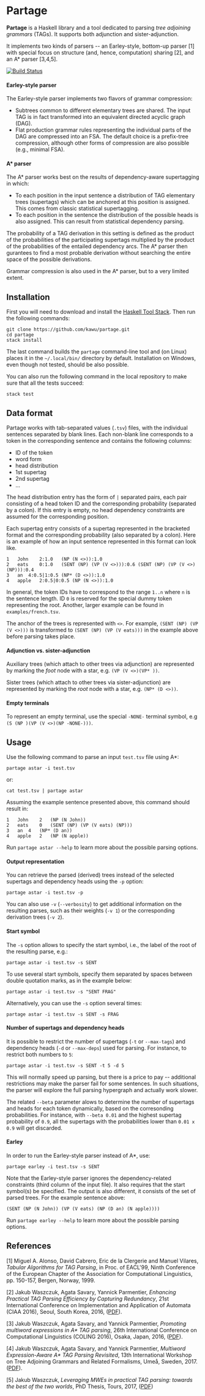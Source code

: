 Partage
==========

**Partage** is a Haskell library and a tool dedicated to parsing *tree
adjoining grammars* (TAGs).  It supports both adjunction and sister-adjunction.

It implements two kinds of parsers -- an Earley-style, bottom-up parser [1]
with special focus on structure (and, hence, computation) sharing [2], and an
A\* parser [3,4,5].
    
[![Build Status](https://travis-ci.org/kawu/partage.svg?branch=master)](https://travis-ci.org/kawu/partage)

#### Earley-style parser

The Earley-style parser implements two flavors of grammar compression:

  * Subtrees common to different elementary trees are shared.  The input TAG is
    in fact transformed into an equivalent directed acyclic graph (DAG).
  * Flat production grammar rules representing the individual parts of the DAG
    are compressed into an FSA.  The default choice is a prefix-tree
    compression, although other forms of compression are also possible (e.g.,
    minimal FSA).

#### A\* parser

The A\* parser works best on the results of dependency-aware supertagging in
which:

  * To each position in the input sentence a distribution of TAG elementary
    trees (supertags) which can be anchored at this position is assigned.  This
    comes from classic statistical supertagging.
  * To each position in the sentence the distribution of the possible heads is
    also assigned.  This can result from statistical dependency parsing.

The probability of a TAG derivation in this setting is defined as the product
of the probabilities of the participating supertags multiplied by the product
of the probabilities of the entailed dependency arcs.  The A\* parser then
gurantees to find a most probable derivation without searching the entire space
of the possible derivations.

Grammar compression is also used in the A\* parser, but to a very limited
extent.


Installation
------------

First you will need to download and install the [Haskell Tool Stack][stack].
Then run the following commands:

    git clone https://github.com/kawu/partage.git
    cd partage
    stack install

The last command builds the `partage` command-line tool and (on Linux) places
it in the `~/.local/bin/` directory by default. Installation on Windows, even
though not tested, should be also possible.

You can also run the following command in the local repository to make sure
that all the tests succeed:

    stack test


Data format
-----------

Partage works with tab-separated values (`.tsv`) files, with the individual
sentences separated by blank lines. Each non-blank line corresponds to a token
in the corresponding sentence and contains the following columns:

  * ID of the token
  * word form
  * head distribution
  * 1st supertag
  * 2nd supertag
  * ...

The head distribution entry has the form of `|` separated pairs, each pair consisting
of a head token ID and the corresponding probability (separated by a colon).
If this entry is empty, no head dependency constraints are assumed for the
corresponding position.

Each supertag entry consists of a supertag represented in the bracketed format
and the corresponding probability (also separated by a colon).  Here is an
example of how an input sentence represented in this format can look like.

```
1	John	2:1.0	(NP (N <>)):1.0
2	eats	0:1.0	(SENT (NP) (VP (V <>))):0.6	(SENT (NP) (VP (V <>) (NP))):0.4
3	an	4:0.5|1:0.5	(NP* (D <>)):1.0
4	apple	2:0.5|0:0.5	(NP (N <>)):1.0
```

In general, the token IDs have to correspond to the range `1..n` where `n` is
the sentence length.  ID `0` is reserved for the special dummy token
representing the root.  Another, larger example can be found in
`examples/french.tsv`.

The anchor of the trees is represented with `<>`.  For example, `(SENT (NP) (VP
(V <>)))` is transformed to `(SENT (NP) (VP (V eats)))` in the example above
before parsing takes place.

#### Adjunction vs. sister-adjunction

Auxiliary trees (which attach to other trees via adjunction) are represented by
marking the *foot* node with a star, e.g. `(VP (V <>)(VP* ))`.

Sister trees (which attach to other trees via sister-adjunction) are
represented by marking the *root* node with a star, e.g. `(NP* (D <>))`.

#### Empty terminals

To represent an empty terminal, use the special `-NONE-` terminal symbol, e.g
`(S (NP )(VP (V <>)(NP -NONE-)))`.


Usage
-----

Use the following command to parse an input `test.tsv` file using A\*:

    partage astar -i test.tsv

or:

    cat test.tsv | partage astar

Assuming the example sentence presented above, this command should result in:

```
1	John	2	(NP (N John))
2	eats	0	(SENT (NP) (VP (V eats) (NP)))
3	an	4	(NP* (D an))
4	apple	2	(NP (N apple))
```

Run `partage astar --help` to learn more about the possible parsing options.

#### Output representation

You can retrieve the parsed (derived) trees instead of the selected supertags
and dependency heads using the `-p` option:

    partage astar -i test.tsv -p

You can also use `-v` (`--verbosity`) to get additional information on the
resulting parses, such as their weights (`-v 1`) or the corresponding
derivation trees (`-v 2`).

#### Start symbol

The `-s` option allows to specify the start symbol, i.e., the label of the root
of the resulting parse, e.g.:

    partage astar -i test.tsv -s SENT

To use several start symbols, specify them separated by spaces between double
quotation marks, as in the example below:

    partage astar -i test.tsv -s "SENT FRAG"

Alternatively, you can use the `-s` option several times:

    partage astar -i test.tsv -s SENT -s FRAG

#### Number of supertags and dependency heads

It is possible to restrict the number of supertags (`-t` or `--max-tags`) and
dependency heads (`-d` or `--max-deps`) used for parsing.  For instance, to
restrict both numbers to `5`:

    partage astar -i test.tsv -s SENT -t 5 -d 5

This will normally speed up parsing, but there is a price to pay -- additional
restrictions may make the parser fail for some sentences.  In such situations,
the parser will explore the full parsing hypergraph and actually work slower.

The related `--beta` parameter alows to determine the number of supertags and
heads for each token dynamically, based on the corresonding probabilities.  For
instance, with `--beta 0.01` and the highest supertag probability of `0.9`, all
the supertags with the probabilities lower than `0.01 x 0.9` will get discarded.

#### Earley

In order to run the Earley-style parser instead of A\*, use:

    partage earley -i test.tsv -s SENT

Note that the Earley-style parser ignores the dependency-related constraints
(third column of the input file).  It also requires that the start symbol(s) be
specified.   The output is also different, it consists of the set of parsed
trees.  For the example sentence above:

```
(SENT (NP (N John)) (VP (V eats) (NP (D an) (N apple))))
```

Run `partage earley --help` to learn more about the possible parsing options.


References
----------

[1] Miguel A. Alonso, David Cabrero, Eric de la Clergerie and Manuel
Vilares, *Tabular Algorithms for TAG Parsing*, in Proc. of EACL'99,
Ninth Conference of the European Chapter of the Association for
Computational Linguistics, pp. 150-157, Bergen, Norway, 1999.

[2] Jakub Waszczuk, Agata Savary, Yannick Parmentier, *Enhancing Practical TAG
Parsing Efficiency by Capturing Redundancy*, 21st International Conference on
Implementation and Application of Automata (CIAA 2016), Seoul, South Korea,
2016, ([PDF](https://hal.archives-ouvertes.fr/hal-01309598v2/document)).

[3] Jakub Waszczuk, Agata Savary, and Yannick Parmentier, *Promoting multiword
expressions in A\* TAG parsing*, 26th International Conference on Computational
Linguistics (COLING 2016), Osaka, Japan, 2016,
([PDF](https://aclweb.org/anthology/C/C16/C16-1042.pdf)).

[4] Jakub Waszczuk, Agata Savary, and Yannick Parmentier, *Multiword
Expression-Aware A\* TAG Parsing Revisited*, 13th International Workshop on
Tree Adjoining Grammars and Related Formalisms, Umeå, Sweden, 2017.
([PDF](http://www.aclweb.org/anthology/W17-6209)).

[5] Jakub Waszczuk, *Leveraging MWEs in practical TAG parsing: towards the best
of the two worlds*, PhD Thesis, Tours, 2017,
([PDF](http://www.applis.univ-tours.fr/theses/2017/jakub.waszczuk_6706.pdf))


[stack]: http://docs.haskellstack.org "Haskell Tool Stack"
[hackage]: http://hackage.haskell.org/package/partage "Partage Hackage repository"

